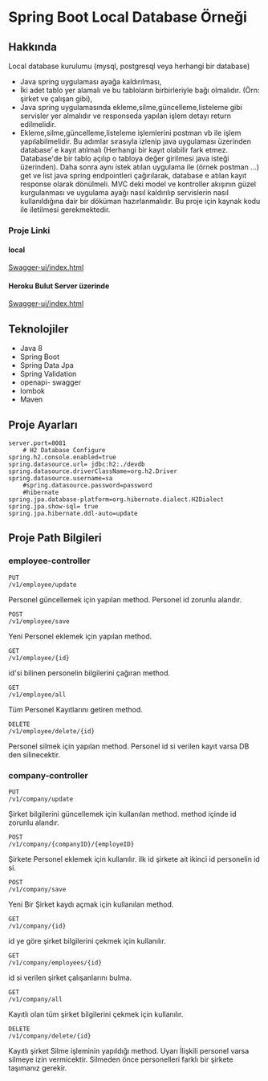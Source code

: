 # Spring Boot Local Database Örneği

## Hakkında 
Local database kurulumu (mysql, postgresql veya herhangi bir database)
- Java spring uygulaması ayağa kaldırılması,
- İki adet tablo yer alamalı ve bu tabloların birbirleriyle bağı olmalıdır. (Örn: şirket ve çalışan
  gibi),
- Java spring uygulamasında ekleme,silme,güncelleme,listeleme gibi servisler yer almalıdır ve
  responseda yapılan işlem detayı return edilmelidir.
- Ekleme,silme,güncelleme,listeleme işlemlerini postman vb ile işlem yapılabilmelidir.
  Bu adımlar sırasıyla izlenip java uygulaması üzerinden database’ e kayıt atılmalı (Herhangi
  bir kayıt olabilir fark etmez. Database'de bir tablo açılıp o tabloya değer girilmesi java isteği
  üzerinden). Daha sonra aynı istek atılan uygulama ile (örnek postman ...) get ve list java
  spring endpointleri çağırılarak, database e atılan kayıt response olarak dönülmeli.
  MVC deki model ve kontroller akışının güzel kurgulanması ve uygulama ayağı nasıl
  kaldırılıp servislerin nasıl kullanıldığına dair bir döküman hazırlanmalıdır. Bu proje için
  kaynak kodu ile iletilmesi gerekmektedir.

### Proje Linki
#### local
[Swagger-ui/index.html](http://localhost:8081/swagger-ui/index.html)
#### Heroku Bulut Server üzerinde
[Swagger-ui/index.html](https://enoca-test-case.herokuapp.com/swagger-ui/index.html)


## Teknolojiler
* Java 8
* Spring Boot
* Spring Data Jpa
* Spring Validation
* openapi- swagger
* lombok
* Maven

## Proje Ayarları
    server.port=8081
        # H2 Database Configure
    spring.h2.console.enabled=true
    spring.datasource.url= jdbc:h2:./devdb
    spring.datasource.driverClassName=org.h2.Driver
    spring.datasource.username=sa
        #spring.datasource.password=password
        #hibernate
    spring.jpa.database-platform=org.hibernate.dialect.H2Dialect
    spring.jpa.show-sql= true
    spring.jpa.hibernate.ddl-auto=update

## Proje Path Bilgileri
### employee-controller

    PUT
    /v1/employee/update
Personel güncellemek için yapılan method. Personel id zorunlu alandır.

    POST
    /v1/employee/save
Yeni Personel eklemek için yapılan method.
    
    GET
    /v1/employee/{id}
id'si bilinen personelin bilgilerini çağıran method.
    
    GET
    /v1/employee/all
Tüm Personel Kayıtlarını getiren method.
    
    DELETE
    /v1/employee/delete/{id}
Personel silmek için yapılan method. Personel id si verilen kayıt varsa DB den silinecektir.

### company-controller
     
    PUT
    /v1/company/update
Şirket bilgilerini güncellemek için kullanılan method. method içinde id zorunlu alandır.
    
    POST
    /v1/company/{companyID}/{employeID}
Şirkete Personel eklemek için kullanılır. ilk id şirkete ait ikinci id personelin id si.
    
    POST
    /v1/company/save
Yeni Bir Şirket kaydı açmak için kullanılan method.
    
    GET
    /v1/company/{id}
id ye göre şirket bilgilerini çekmek için kullanılır.
    
    GET
    /v1/company/employees/{id}
id si verilen şirket çalışanlarını bulma.
    
    GET
    /v1/company/all
Kayıtlı olan tüm şirket bilgilerini çekmek için kullanılır.
    
    DELETE
    /v1/company/delete/{id}
Kayıtlı şirket Silme işleminin yapıldığı method. Uyarı İlişkili personel varsa silmeye izin vermicektir. Silmeden önce personelleri farklı bir şirkete taşımanız gerekir.
    
